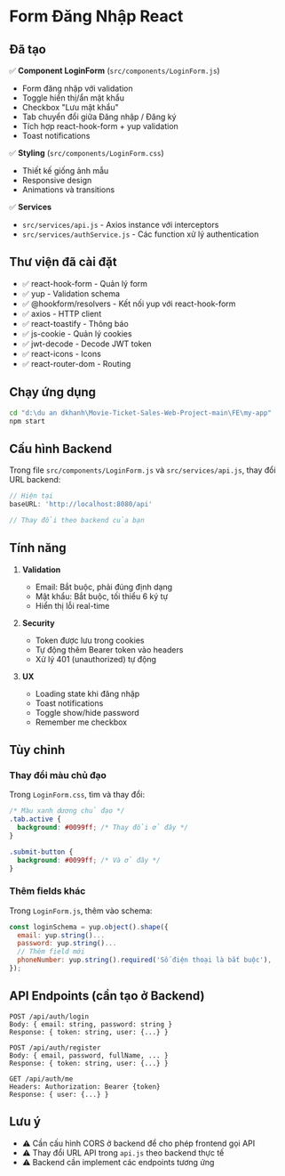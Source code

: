 # Form Đăng Nhập React

## Đã tạo

✅ **Component LoginForm** (`src/components/LoginForm.js`)
- Form đăng nhập với validation
- Toggle hiển thị/ẩn mật khẩu
- Checkbox "Lưu mật khẩu"
- Tab chuyển đổi giữa Đăng nhập / Đăng ký
- Tích hợp react-hook-form + yup validation
- Toast notifications

✅ **Styling** (`src/components/LoginForm.css`)
- Thiết kế giống ảnh mẫu
- Responsive design
- Animations và transitions

✅ **Services**
- `src/services/api.js` - Axios instance với interceptors
- `src/services/authService.js` - Các function xử lý authentication

## Thư viện đã cài đặt

- ✅ react-hook-form - Quản lý form
- ✅ yup - Validation schema
- ✅ @hookform/resolvers - Kết nối yup với react-hook-form
- ✅ axios - HTTP client
- ✅ react-toastify - Thông báo
- ✅ js-cookie - Quản lý cookies
- ✅ jwt-decode - Decode JWT token
- ✅ react-icons - Icons
- ✅ react-router-dom - Routing

## Chạy ứng dụng

```bash
cd "d:\du an dkhanh\Movie-Ticket-Sales-Web-Project-main\FE\my-app"
npm start
```

## Cấu hình Backend

Trong file `src/components/LoginForm.js` và `src/services/api.js`, thay đổi URL backend:

```javascript
// Hiện tại
baseURL: 'http://localhost:8080/api'

// Thay đổi theo backend của bạn
```

## Tính năng

1. **Validation**
   - Email: Bắt buộc, phải đúng định dạng
   - Mật khẩu: Bắt buộc, tối thiểu 6 ký tự
   - Hiển thị lỗi real-time

2. **Security**
   - Token được lưu trong cookies
   - Tự động thêm Bearer token vào headers
   - Xử lý 401 (unauthorized) tự động

3. **UX**
   - Loading state khi đăng nhập
   - Toast notifications
   - Toggle show/hide password
   - Remember me checkbox

## Tùy chỉnh

### Thay đổi màu chủ đạo

Trong `LoginForm.css`, tìm và thay đổi:

```css
/* Màu xanh dương chủ đạo */
.tab.active {
  background: #0099ff; /* Thay đổi ở đây */
}

.submit-button {
  background: #0099ff; /* Và ở đây */
}
```

### Thêm fields khác

Trong `LoginForm.js`, thêm vào schema:

```javascript
const loginSchema = yup.object().shape({
  email: yup.string()...
  password: yup.string()...
  // Thêm field mới
  phoneNumber: yup.string().required('Số điện thoại là bắt buộc'),
});
```

## API Endpoints (cần tạo ở Backend)

```
POST /api/auth/login
Body: { email: string, password: string }
Response: { token: string, user: {...} }

POST /api/auth/register
Body: { email, password, fullName, ... }
Response: { token: string, user: {...} }

GET /api/auth/me
Headers: Authorization: Bearer {token}
Response: { user: {...} }
```

## Lưu ý

- ⚠️ Cần cấu hình CORS ở backend để cho phép frontend gọi API
- ⚠️ Thay đổi URL API trong `api.js` theo backend thực tế
- ⚠️ Backend cần implement các endpoints tương ứng
